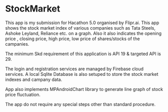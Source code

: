 # StockMarket


This app is my submission for Hacathon 5.0 organised by Flipr.ai.
This app shows the stock market index of various companies such as 
Tata Steels, Ashoke Leyland, Reliance etc. on a graph. Also it also
indicates the opening price , closing price, high price, low price 
of shares/stocks of the campanies.


The minimum Skd requirement of this application is API 19 & targeted 
API is 29.

The login and registration services are managed by Firebase cloud services.
A local Sqlite Database is also setuped to store the stock market indexes
and campany data.

App also implements MPAndroidChart library to generate line graph of 
stock price fluctuation.


The app do not require any special steps other than standard procedure.

